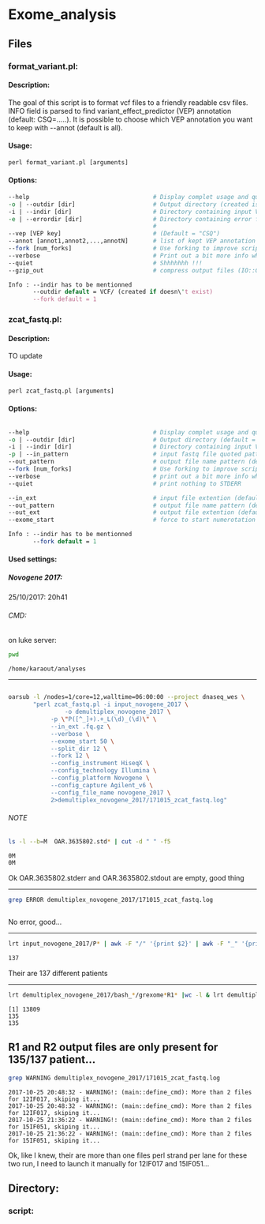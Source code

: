 # Exome_analysis

## Files

### format_variant.pl: 

#### Description:

The goal of this script is to format vcf files to a friendly readable csv files.
INFO field is parsed to find variant_effect_predictor (VEP) annotation (default: CSQ=.....).
It is possible to choose which VEP annotation you want to keep with --annot (default is all).

#### Usage:

```perl    
perl format_variant.pl [arguments]
```
#### Options:

```perl
--help                                   # Display complet usage and quit 
-o | --outdir [dir]                      # Output directory (created is doesn't exist)
-i | --indir [dir]                       # Directory containing input VCF files 
-e | --errordir [dir]                    # Directory containing error files (default = outdir/error, 
                                         #                                  created is doesn't exist)
--vep [VEP key]                          # (Default = "CSQ")
--annot [annot1,annot2,...,annotN]       # list of kept VEP annotation (default = all) 
--fork [num_forks]                       # Use forking to improve script runtime (default = 1)
--verbose                                # Print out a bit more info while running
--quiet                                  # Shhhhhhh !!!
--gzip_out                               # compress output files (IO::Compress::Gzip must be installed)

Info : --indir has to be mentionned
       --outdir default = VCF/ (created if doesn\'t exist)
       --fork default = 1
```



### zcat_fastq.pl: 


#### Description:

TO update

#### Usage:

```perl    
perl zcat_fastq.pl [arguments]
```

#### Options: 

```perl

--help                                   # Display complet usage and quit 
-o | --outdir [dir]                      # Output directory (default = fastq)
-i | --indir [dir]                       # Directory containing input VCF files 
-p | --in_pattern                        # input fastq file quoted pattern regexp  (name/lane/strand must be saved)
--out_pattern                            # output file name pattern (default = grex)
--fork [num_forks]                       # Use forking to improve script runtime (default = 1)
--verbose                                # print out a bit more info while running
--quiet                                  # print nothing to STDERR

--in_ext                                 # input file extention (default = .fastq.gz) 
--out_pattern                            # output file name pattern (default = grex)
--out_ext                                # output file extention (default = .fastq.gz) 
--exome_start                            # force to start numerotation at this stage

Info : --indir has to be mentionned
       --fork default = 1
```

#### Used settings:


##### Novogene 2017:


25/10/2017: 20h41

###### CMD:

on luke server:

```bash
pwd
```

```bash
/home/karaout/analyses
```
---

```bash

oarsub -l /nodes=1/core=12,walltime=06:00:00 --project dnaseq_wes \
       "perl zcat_fastq.pl -i input_novogene_2017 \
      		    -o demultiplex_novogene_2017 \
		    -p \"P([^_]+).+_L(\d)_(\d)\" \
		    --in_ext .fq.gz \
		    --verbose \
		    --exome_start 50 \
		    --split_dir 12 \
		    --fork 12 \
		    --config_instrument HiseqX \
		    --config_technology Illumina \
		    --config_platform Novogene \
		    --config_capture Agilent_v6 \
		    --config_file_name novogene_2017 \
		    2>demultiplex_novogene_2017/171015_zcat_fastq.log"
```


###### NOTE

```bash
ls -l --b=M  OAR.3635802.std* | cut -d " " -f5
```

```bash 
0M
0M
```

Ok OAR.3635802.stderr and OAR.3635802.stdout are empty, good thing

---

```bash
grep ERROR demultiplex_novogene_2017/171015_zcat_fastq.log
```
```bash

```

No error, good...

---

```bash
lrt input_novogene_2017/P* | awk -F "/" '{print $2}' | awk -F "_" '{print $1}' | sort | uniq | wc -l
```
```bash
137
```

Their are 137 different patients

---

```bash
lrt demultiplex_novogene_2017/bash_*/grexome*R1* |wc -l & lrt demultiplex_novogene_2017/bash_*/grexome*R2* |wc -l

```
```
[1] 13809
135
135
```
R1 and R2 output files are only present for 135/137 patient...  
---

```bash
grep WARNING demultiplex_novogene_2017/171015_zcat_fastq.log
```

```
2017-10-25 20:48:32 - WARNING!: (main::define_cmd): More than 2 files for 12IF017, skiping it...
2017-10-25 20:48:32 - WARNING!: (main::define_cmd): More than 2 files for 12IF017, skiping it...
2017-10-25 21:36:22 - WARNING!: (main::define_cmd): More than 2 files for 15IF051, skiping it...
2017-10-25 21:36:22 - WARNING!: (main::define_cmd): More than 2 files for 15IF051, skiping it...
```

Ok, like I knew, their are more than one files perl strand per lane for these two run,
I need to launch it manually for 12IF017 and 15IF051...










## Directory:

### script:
